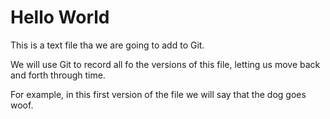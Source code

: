 # Hello World

This is a text file tha we are going to add to Git.

We will use Git to record all fo the versions of this file,
letting us move back and forth through time.

For example, in this first version of the file we
will say that the dog goes woof.
